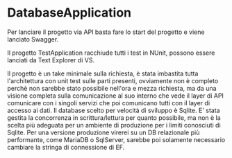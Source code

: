 # DatabaseApplication

Per lanciare il progetto via API basta fare lo start del progetto e viene lanciato Swagger. 

Il progetto TestApplication racchiude tutti i test in NUnit, possono essere lanciati da Text Explorer di VS. 

Il progetto è un take minimale sulla richiesta, è stata imbastita tutta l'architettura con unit test sulle parti presenti, ovviamente non è completo perchè 
non sarebbe stato possibile nell'ora e mezza richiesta, ma da una visione completa sulla comunicazione al suo interno che vede il layer di API comunicare con i singoli
servizi che poi comunicano tutti con il layer di accesso ai dati. Il database scelto per velocità di sviluppo è Sqlite. E' stata gestita la concorrenza in scrittura/lettura
per quanto possibile, ma non è la scelta più adeguata per un ambiente di produzione per i limiti conosciuti di Sqlite. Per una versione produzione virerei su un DB relazionale
più performante, come MariaDB o SqlServer, sarebbe poi solamente necessario cambiare la stringa di connessione di EF.


